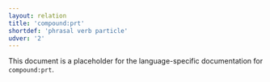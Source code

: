 ```yaml
---
layout: relation
title: 'compound:prt'
shortdef: 'phrasal verb particle'
udver: '2'
---
```


This document is a placeholder for the language-specific documentation
for `compound:prt`.
